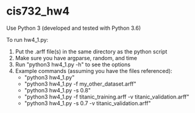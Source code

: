 # cis732_hw4

Use Python 3 (developed and tested with Python 3.6)

To run hw4_1.py:
1. Put the .arff file(s) in the same directory as the python script
2. Make sure you have argparse, random, and time
3. Run "python3 hw4_1.py -h" to see the options
4. Example commands (assuming you have the files referenced):
    - "python3 hw4_1.py"
    - "python3 hw4_1.py -f my_other_dataset.arff"
    - "python3 hw4_1.py -s 0.8"
    - "python3 hw4_1.py -f titanic_training.arff -v titanic_validation.arff"
    - "python3 hw4_1.py -s 0.7 -v titanic_validation.arff"
